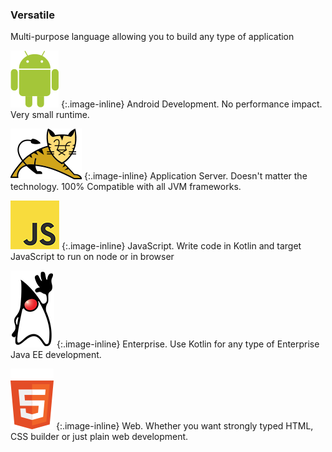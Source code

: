 ### Versatile

Multi-purpose language allowing you to build any type of application

![Android](assets/images/index/versatile/android.png)
{:.image-inline}
Android Development. No performance impact. Very small runtime.

![Tomcat](assets/images/index/versatile/tomcat.png)
{:.image-inline}
Application Server. Doesn't matter the technology. 100% Compatible with all JVM frameworks.

![JavaScript](assets/images/index/versatile/javascript.png)
{:.image-inline}
JavaScript. Write code in Kotlin and target JavaScript to run on node or in browser

![JavaEE](assets/images/index/versatile/javaee.png)
{:.image-inline}
Enterprise. Use Kotlin for any type of Enterprise Java EE development.

![HTML5](assets/images/index/versatile/html5.png)
{:.image-inline}
Web. Whether you want strongly typed HTML, CSS builder or just plain web development. 

